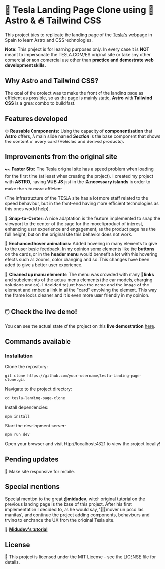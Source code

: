 # 🚗 Tesla Landing Page Clone using 🚀 Astro & 🔥 Tailwind CSS

This project tries to replicate the landing page of the [Tesla's](tesla.com/es_ES) webpage in Spain to learn Astro and CSS technologies.

**Note**: This project is for learning purposes only. In every case it is **NOT** meant to impersonate the TESLA.COM/ES original site or take any other comercial or non comercial use other than **practice and demostrate web development skills.**

## Why Astro and Tailwind CSS?

The goal of the project was to make the front of the landing page as efficient as possible, so as the page is mainly static, **Astro** with **Tailwind CSS** is a great combo to build fast.

## Features developed

⚙️ **Reusable Components:** Using the capacity of **componentization** that **Astro** offers, A main slide named **_Section_** is the base component that shows the content of every card (Vehicles and derived products).

## Improvements from the original site

🏎️ **Faster Site:** The Tesla original site has a speed problem when loading for the first time (at least when creating the project). I created my project with **ASTRO**, having **VUE:JS** just in the 🏝️**necessary islands** in order to make the site more efficient.

(The infrastructure of the TESLA site has a lot more staff related to the speed behaviour, but in the front-end having more efficient technologies as this ones would help).

🌟 **Snap-to-Center:** A nice adaptation is the feature implemented to snap the viewport to the center of the page for the model/product of interest, enhancing user experience and engagement, as the product page has the full height, but on the original site this behavior does not work.

🎈 **Enchanced hover animations:** Added hovering in many elements to give to the user basic feedback. In my opinion some elements like the **buttons** on the cards, or in the **header menu** would bennefit a lot with this hovering efects such as zooms, color changing and so.
This changes have been aded to give a better user experience.

🧹 **Cleaned up manu elements:** The menu was crowded with many 🔗**links** and subelements of the actual menu elements (the car models, charging solutions and so). I decided to just have the name and the image of the element and embed a link in all the "card" envolving the element. This way the frame looks cleaner and it is even more user friendly in my opinion.

## 🖱️ Check the live demo!

You can see the actual state of the project on this **live demostration** [here](https://tesla-landing-clone.otroca.dev/).

## Commands available

### Installation

Clone the repository:

    git clone https://github.com/your-username/tesla-landing-page-clone.git

Navigate to the project directory:

    cd tesla-landing-page-clone

Install dependencies:

    npm install

Start the development server:

    npm run dev

Open your browser and visit http://localhost:4321 to view the project locally!

## Pending updates

📝 Make site responsive for mobile.

## Special mentions

Special mention to the great **@midudev**, witch original tutorial on the previous landing page is the base of this project. After his first implementation I decided to, as he would say, '🖐🏻mover un poco las manitas', and continue the project adding components, behaviours and trying to enchance the UX from the original Tesla site.

🔗 [**Midudev's tutorial**](https://www.youtube.com/watch?v=S_oLr_np4S8)

## License

📝 This project is licensed under the MIT License - see the LICENSE file for details.
